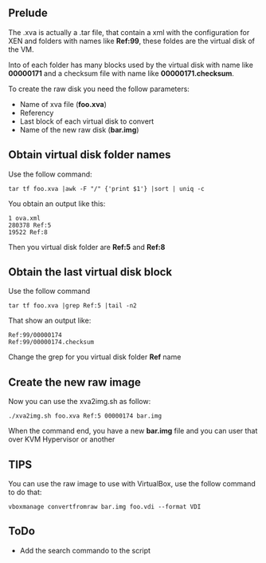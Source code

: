 ## Prelude

The .xva is actually a .tar file, that contain a xml with the configuration for XEN and folders with names like **Ref:99**, these foldes are the virtual disk of the VM.

Into of each folder has many blocks used by the virtual disk with name like **00000171** and a checksum file with name like **00000171.checksum**.

To create the raw disk you need the follow parameters:

* Name of xva file (**foo.xva**)
* Referency
* Last block of each virtual disk to convert
* Name of the new raw disk (**bar.img**)

## Obtain virtual disk folder names

Use the follow command:

```
tar tf foo.xva |awk -F "/" {'print $1'} |sort | uniq -c
```

You obtain an output like this:

```
1 ova.xml
280378 Ref:5
19522 Ref:8
```

Then you virtual disk folder are **Ref:5** and **Ref:8**

## Obtain the last virtual disk block

Use the follow command

```
tar tf foo.xva |grep Ref:5 |tail -n2
```

That show an output like:

```
Ref:99/00000174
Ref:99/00000174.checksum
```

Change the grep for you virtual disk folder **Ref** name

## Create the new raw image

Now you can use the xva2img.sh as follow:

```
./xva2img.sh foo.xva Ref:5 00000174 bar.img
```

When the command end, you have a new **bar.img** file and you can user that over KVM Hypervisor or another

## TIPS

You can use the raw image to use with VirtualBox, use the follow command to do that:

```
vboxmanage convertfromraw bar.img foo.vdi --format VDI
```

## ToDo

* Add the search commando to the script

